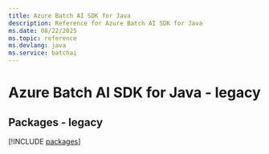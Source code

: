 ```yaml
---
title: Azure Batch AI SDK for Java
description: Reference for Azure Batch AI SDK for Java
ms.date: 08/22/2025
ms.topic: reference
ms.devlang: java
ms.service: batchai
---
```

# Azure Batch AI SDK for Java - legacy
## Packages - legacy
[!INCLUDE [packages](batch-ai-index.md)]